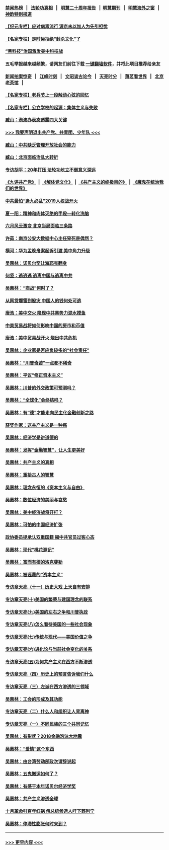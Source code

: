 #### [禁闻热榜](热点新闻.md?=0)  &nbsp;&nbsp;|&nbsp;&nbsp; [法轮功真相](https://github.com/gfw-breaker/truth/blob/master/README.md?=0) &nbsp;&nbsp;|&nbsp;&nbsp; [明慧二十周年报告](https://github.com/gfw-breaker/mh-reports/blob/master/README.md?=0) &nbsp;&nbsp;|&nbsp;&nbsp;[明慧期刊](https://github.com/gfw-breaker/mh-qikan) &nbsp;&nbsp;|&nbsp;&nbsp; [明慧海外之窗](https://github.com/gfw-breaker/mh-news/blob/master/README.md?=0) &nbsp;&nbsp;|&nbsp;&nbsp; [神韵特别报道](https://github.com/gfw-breaker/mh-news/blob/master/shenyun.md?=0)
#### [【纪元专栏】应对病毒流行 渥京未以加人为先引担忧](../pages/nsc423/n11875714.md?t=03031931) 
#### [【名家专栏】是时候拒绝“封杀文化”了](../pages/nsc423/n11814093.md?t=03031931) 
#### [“黑科技”治国激发美中科技战](../pages/nsc423/n11638056.md?t=03031931) 
#### 五毛举报越来越频繁，请网友们前往下载 [一键翻墙软件](https://github.com/gfw-breaker/ssr-accounts)，并将此项目推荐给亲友
#### [新闻拍案惊奇](https://github.com/gfw-breaker/banned-news/blob/master/pages/link4.md) &nbsp;&nbsp;|&nbsp;&nbsp; [江峰时刻](https://github.com/gfw-breaker/banned-news/blob/master/pages/link4.md) &nbsp;&nbsp;|&nbsp;&nbsp; [文昭谈古论今](https://github.com/gfw-breaker/banned-news/blob/master/pages/link4.md) &nbsp;&nbsp;|&nbsp;&nbsp; [天亮时分](https://github.com/gfw-breaker/banned-news/blob/master/pages/link4.md) &nbsp;&nbsp;|&nbsp;&nbsp; [萧茗看世界](https://github.com/gfw-breaker/banned-news/blob/master/pages/link4.md) &nbsp;&nbsp;|&nbsp;&nbsp; [北京老茶馆](https://github.com/gfw-breaker/banned-news/blob/master/pages/link4.md) &nbsp;&nbsp;|&nbsp;&nbsp; 
#### [【名家专栏】老兵节上一段触动心弦的回忆](../pages/nsc423/n11646016.md?t=03031931) 
#### [【名家专栏】公立学校的起源：集体主义与失败](../pages/nsc423/n11601833.md?t=03031931) 
#### [臧山：港澳办表态透露四大关键](../pages/nsc423/n11421628.md?t=03031931) 
#### [>>> 我要声明退出共产党、共青团、少年队 <<<](https://github.com/begood0513/goodnews/blob/master/quit/letter.md) 
#### [臧山：中共缺乏管理开放社会的能力](../pages/nsc423/n11407457.md?t=03031931) 
#### [臧山：北京面临治乱大转折](../pages/nsc423/n11406895.md?t=03031931) 
#### [专访胡平：20年打压 法轮功屹立不倒意义深远](../pages/nsc423/n11398800.md?t=03031931) 
#### [《九评共产党》](https://github.com/begood0513/9ping.md/blob/master/README.md) &nbsp;|&nbsp; [《解体党文化》](../../../../jtdwh.md/blob/master/README.md)  &nbsp;|&nbsp; [《共产主义的终极目的》](../../../../gczydzjmd.md/blob/master/README.md) &nbsp;|&nbsp; [《魔鬼在统治我们的世界》](../../../../mgztzwmdsj.md/blob/master/README.md) 
#### [中共最怕“逢九必乱”2019人权战开火](../pages/nsc423/n11385248.md?t=03031931) 
#### [夏一阳：精神和肉体灭绝的手段—转化洗脑](../pages/nsc423/n11368250.md?t=03031931) 
#### [六月风云激变 北京当局面临三条路](../pages/nsc423/n11313668.md?t=03031931) 
#### [许茹：南京公安大数据中心主任猝死是偶然？](../pages/nsc423/n11064744.md?t=03031931) 
#### [横河：华为孟晚舟案起诉引渡 美中角力升级](../pages/nsc423/n11027230.md?t=03031931) 
#### [吴惠林：诺贝尔奖让海耶克翻身](../pages/nsc423/n10890049.md?t=03031931) 
#### [何坚：逃逃逃 逃离中国与逃离中共](../pages/nsc423/n10592891.md?t=03031931) 
#### [吴惠林：“商战”何时了？](../pages/nsc423/n10573558.md?t=03031931) 
#### [从网贷爆雷到股灾 中国人的钱何处可逃](../pages/nsc423/n10572800.md?t=03031931) 
#### [唐浩：美中交火 隐现中共黑势力混水摸鱼](../pages/nsc423/n10544040.md?t=03031931) 
#### [中美贸易战将如何影响中国的房市和币值](../pages/nsc423/n10543697.md?t=03031931) 
#### [唐浩：美中贸易战开火 烧出中共危机](../pages/nsc423/n10540126.md?t=03031931) 
#### [吴惠林：企业家是否应负较多的“社会责任”](../pages/nsc423/n10535022.md?t=03031931) 
#### [吴惠林：“川普奇迹”一点都不稀奇](../pages/nsc423/n10512808.md?t=03031931) 
#### [吴惠林：平议“修正资本主义”](../pages/nsc423/n10495724.md?t=03031931) 
#### [吴惠林：川普的外交政策可预测吗？](../pages/nsc423/n10462387.md?t=03031931) 
#### [吴惠林：“全球化”会终结吗？](../pages/nsc423/n10452838.md?t=03031931) 
#### [吴惠林：有“德”才能走向民主化金融创新之路](../pages/nsc423/n10432292.md?t=03031931) 
#### [获奖作家：这共产主义是一种癌](../pages/nsc423/n10431541.md?t=03031931) 
#### [吴惠林：经济学是讲道德的](../pages/nsc423/n10398014.md?t=03031931) 
#### [吴惠林：发挥“金融智慧”，让人生更美好](../pages/nsc423/n10375019.md?t=03031931) 
#### [吴惠林：共产主义的真相](../pages/nsc423/n10351394.md?t=03031931) 
#### [吴惠林：重拾古人的智慧](../pages/nsc423/n10337691.md?t=03031931) 
#### [吴惠林：理念永恒的《资本主义与自由》](../pages/nsc423/n10316274.md?t=03031931) 
#### [吴惠林：数位经济的美丽与哀愁](../pages/nsc423/n10292946.md?t=03031931) 
#### [吴惠林：美中经济战将开打？](../pages/nsc423/n10258825.md?t=03031931) 
#### [吴惠林：可怕的中国经济扩张](../pages/nsc423/n10219147.md?t=03031931) 
#### [政协委员提承认双重国籍 揭中共官员过客心态](../pages/nsc423/n10208809.md?t=03031931) 
#### [吴惠林：现代“桃花源记”](../pages/nsc423/n10185234.md?t=03031931) 
#### [吴惠林：富而有德的洛克斐勒](../pages/nsc423/n10142264.md?t=03031931) 
#### [吴惠林：被诬蔑的“资本主义”](../pages/nsc423/n10124816.md?t=03031931) 
#### [专访章天亮（十一）历史大戏 上天自有安排](../pages/nsc423/n10094905.md?t=03031931) 
#### [专访章天亮(十)美国的繁荣与建国理念的联系](../pages/nsc423/n10094899.md?t=03031931) 
#### [专访章天亮(九)美国的左右之争和川普执政](../pages/nsc423/n10094889.md?t=03031931) 
#### [专访章天亮(八)怎么看待美国的一些社会现象](../pages/nsc423/n10094857.md?t=03031931) 
#### [专访章天亮(七)传统与现代——美国价值之争](../pages/nsc423/n10093140.md?t=03031931) 
#### [专访章天亮(六)进化论与当前社会变化的关系](../pages/nsc423/n10092036.md?t=03031931) 
#### [专访章天亮(五)为何共产主义在西方不断渗透](../pages/nsc423/n10083620.md?t=03031931) 
#### [专访章天亮（四）历史上的预言告诉我们什么](../pages/nsc423/n10083606.md?t=03031931) 
#### [专访章天亮（三）左派在西方渗透的三领域](../pages/nsc423/n10081115.md?t=03031931) 
#### [吴惠林：工会的形成及其功能](../pages/nsc423/n10080633.md?t=03031931) 
#### [专访章天亮（二）什么人和组织让人背离神](../pages/nsc423/n10076637.md?t=03031931) 
#### [专访章天亮（一）不同民族的三个共同记忆](../pages/nsc423/n10074188.md?t=03031931) 
#### [吴惠林：有影呒？2018金融泡沫大地震](../pages/nsc423/n10040534.md?t=03031931) 
#### [吴惠林：“爱情”这个东西](../pages/nsc423/n10019423.md?t=03031931) 
#### [吴惠林：由台湾劳动部政次请辞说起](../pages/nsc423/n9979679.md?t=03031931) 
#### [吴惠林：五鬼搬运如何了？](../pages/nsc423/n9925338.md?t=03031931) 
#### [吴惠林：有感于本年诺贝尔经济学奖](../pages/nsc423/n9871883.md?t=03031931) 
#### [吴惠林：共产主义渗透全球](../pages/nsc423/n9812748.md?t=03031931) 
#### [十月革命引百年红祸 俄总统候选人吁下葬列宁](../pages/nsc423/n9810182.md?t=03031931) 
#### [吴惠林：停滞性膨胀何时来到？](../pages/nsc423/n9764136.md?t=03031931) 

----
#### [ >>> 更早内容 <<< ](../indexes/nsc423-earlier.md)
